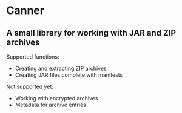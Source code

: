 # Canner
## A small library for working with JAR and ZIP archives

Supported functions:
* Creating and extracting ZIP archives
* Creating JAR files complete with manifests

Not supported yet:
* Working with encrypted archives
* Metadata for archive entries